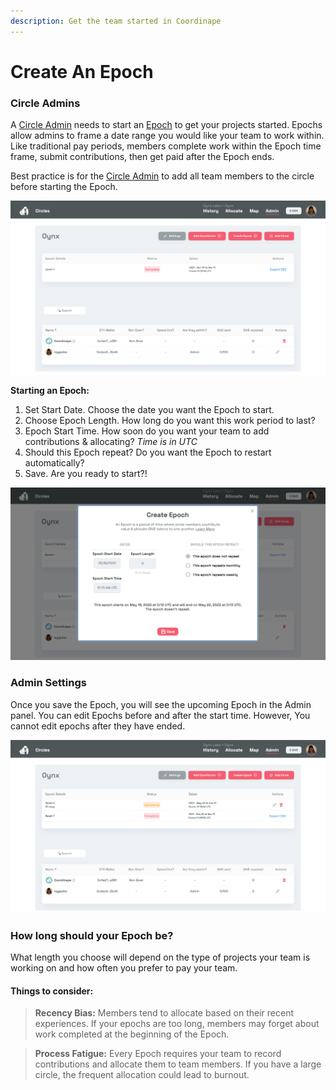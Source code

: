 ```yaml
---
description: Get the team started in Coordinape
---
```


# Create An Epoch

### Circle Admins&#x20;

A [Circle Admin](../admin/) needs to start an [Epoch](./) to get your projects started. Epochs allow admins to frame a date range you would like your team to work within. Like traditional pay periods, members complete work within the Epoch time frame, submit contributions, then get paid after the Epoch ends.&#x20;

Best practice is for the [Circle Admin](../admin/) to add all team members to the circle before starting the Epoch.&#x20;

![Admin Panel ](<../../.gitbook/assets/Screen Shot 2022-05-16 at 6.14.14 PM.png>)

**Starting an Epoch:**

1. Set Start Date. Choose the date you want the Epoch to start.
2. Choose Epoch Length. How long do you want this work period to last?
3. Epoch Start Time. How soon do you want your team to add contributions & allocating? _Time is in UTC_
4. Should this Epoch repeat? Do you want the Epoch to restart automatically?
5. Save. Are you ready to start?!

![Creating an Epoch](<../../.gitbook/assets/Screen Shot 2022-05-16 at 6.14.26 PM.png>)

### Admin Settings

Once you save the Epoch, you will see the upcoming Epoch in the Admin panel. You can edit Epochs before and after the start time. However, You cannot edit epochs after they have ended.

![After you saved an epoch](<../../.gitbook/assets/Screen Shot 2022-05-16 at 6.25.20 PM.png>)

### **How long should your Epoch be?**

What length you choose will depend on the type of projects your team is working on and how often you prefer to pay your team.&#x20;

#### Things to consider:

> **Recency Bias:** Members tend to allocate based on their recent experiences. If your epochs are too long, members may forget about work completed at the beginning of the Epoch.&#x20;

> **Process Fatigue:** Every Epoch requires your team to record contributions and allocate them to team members. If you have a large circle, the frequent allocation could lead to burnout.&#x20;
